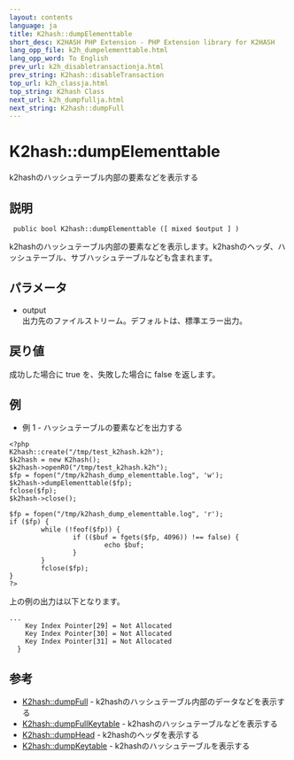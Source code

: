```yaml
---
layout: contents
language: ja
title: K2hash::dumpElementtable
short_desc: K2HASH PHP Extension - PHP Extension library for K2HASH
lang_opp_file: k2h_dumpelementtable.html
lang_opp_word: To English
prev_url: k2h_disabletransactionja.html
prev_string: K2hash::disableTransaction
top_url: k2h_classja.html
top_string: K2hash Class
next_url: k2h_dumpfullja.html
next_string: K2hash::dumpFull
---
```


# K2hash::dumpElementtable
k2hashのハッシュテーブル内部の要素などを表示する

## 説明
```
 public bool K2hash::dumpElementtable ([ mixed $output ] )
```
k2hashのハッシュテーブル内部の要素などを表示します。k2hashのヘッダ、ハッシュテーブル、サブハッシュテーブルなども含まれます。 

## パラメータ
- output  
出力先のファイルストリーム。デフォルトは、標準エラー出力。

## 戻り値
成功した場合に true を、失敗した場合に false を返します。 

## 例
- 例 1 - ハッシュテーブルの要素などを出力する
```
<?php
K2hash::create("/tmp/test_k2hash.k2h");
$k2hash = new K2hash();
$k2hash->openRO("/tmp/test_k2hash.k2h");
$fp = fopen("/tmp/k2hash_dump_elementtable.log", 'w');
$k2hash->dumpElementtable($fp);
fclose($fp);
$k2hash->close();

$fp = fopen("/tmp/k2hash_dump_elementtable.log", 'r');
if ($fp) {
        while (!feof($fp)) {
                if (($buf = fgets($fp, 4096)) !== false) {
                        echo $buf;
                }
        }
        fclose($fp);
}
?>
```
上の例の出力は以下となります。
```
...
    Key Index Pointer[29] = Not Allocated
    Key Index Pointer[30] = Not Allocated
    Key Index Pointer[31] = Not Allocated
  }
```

## 参考
- [K2hash::dumpFull](k2h_dumpfullja.html) - k2hashのハッシュテーブル内部のデータなどを表示する
- [K2hash::dumpFullKeytable](k2h_dumpfullkeytableja.html) - k2hashのハッシュテーブルなどを表示する
- [K2hash::dumpHead](k2h_dumpheadja.html) - k2hashのヘッダを表示する
- [K2hash::dumpKeytable](k2h_dumpkeytableja.html) - k2hashのハッシュテーブルを表示する
